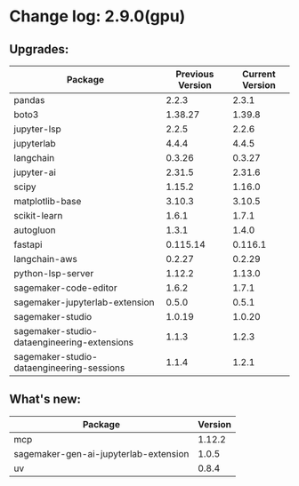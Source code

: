 # Change log: 2.9.0(gpu)

## Upgrades: 

Package | Previous Version | Current Version
---|---|---
pandas|2.2.3|2.3.1
boto3|1.38.27|1.39.8
jupyter-lsp|2.2.5|2.2.6
jupyterlab|4.4.4|4.4.5
langchain|0.3.26|0.3.27
jupyter-ai|2.31.5|2.31.6
scipy|1.15.2|1.16.0
matplotlib-base|3.10.3|3.10.5
scikit-learn|1.6.1|1.7.1
autogluon|1.3.1|1.4.0
fastapi|0.115.14|0.116.1
langchain-aws|0.2.27|0.2.29
python-lsp-server|1.12.2|1.13.0
sagemaker-code-editor|1.6.2|1.7.1
sagemaker-jupyterlab-extension|0.5.0|0.5.1
sagemaker-studio|1.0.19|1.0.20
sagemaker-studio-dataengineering-extensions|1.1.3|1.2.3
sagemaker-studio-dataengineering-sessions|1.1.4|1.2.1

## What's new: 

Package | Version 
---|---
mcp|1.12.2
sagemaker-gen-ai-jupyterlab-extension|1.0.5
uv|0.8.4
